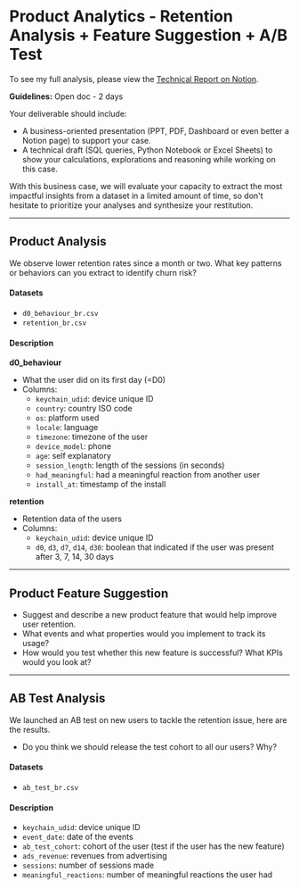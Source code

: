 # Product Analytics - Retention Analysis + Feature Suggestion + A/B Test

To see my full analysis, please view the [Technical Report on Notion](https://www.notion.so/Case-Study-21855584eb60804d887fd5181a6fd7b2).

**Guidelines:** Open doc - 2 days

Your deliverable should include:
* A business-oriented presentation (PPT, PDF, Dashboard or even better a Notion page) to support your case.
* A technical draft (SQL queries, Python Notebook or Excel Sheets) to show your calculations, explorations and reasoning while working on this case.

With this business case, we will evaluate your capacity to extract the most impactful insights from a dataset in a limited amount of time, so don't hesitate to prioritize your analyses and synthesize your restitution.

---

## Product Analysis

We observe lower retention rates since a month or two. What key patterns or behaviors can you extract to identify churn risk?

#### Datasets
* `d0_behaviour_br.csv`
* `retention_br.csv`

#### Description

**d0_behaviour**
* What the user did on its first day (=D0)
* Columns:
    * `keychain_udid`: device unique ID
    * `country`: country ISO code
    * `os`: platform used
    * `locale`: language
    * `timezone`: timezone of the user
    * `device_model`: phone
    * `age`: self explanatory
    * `session_length`: length of the sessions (in seconds)
    * `had_meaningful`: had a meaningful reaction from another user
    * `install_at`: timestamp of the install

**retention**
* Retention data of the users
* Columns:
    * `keychain_udid`: device unique ID
    * `d0`, `d3`, `d7`, `d14`, `d30`: boolean that indicated if the user was present after 3, 7, 14, 30 days

---

## Product Feature Suggestion

* Suggest and describe a new product feature that would help improve user retention.
* What events and what properties would you implement to track its usage?
* How would you test whether this new feature is successful? What KPIs would you look at?

---

## AB Test Analysis

We launched an AB test on new users to tackle the retention issue, here are the results.

* Do you think we should release the test cohort to all our users? Why?

#### Datasets
* `ab_test_br.csv`

#### Description
* `keychain_udid`: device unique ID
* `event_date`: date of the events
* `ab_test_cohort`: cohort of the user (test if the user has the new feature)
* `ads_revenue`: revenues from advertising
* `sessions`: number of sessions made
* `meaningful_reactions`: number of meaningful reactions the user had
